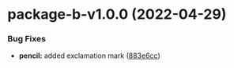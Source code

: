 # package-b-v1.0.0 (2022-04-29)


### Bug Fixes

* **pencil:** added exclamation mark ([883e6cc](https://github.com/asos-albinotonnina/tech-develop-monorepo-versioning/commit/883e6cc57830fccc856ea6e404288b49061b1f76))
